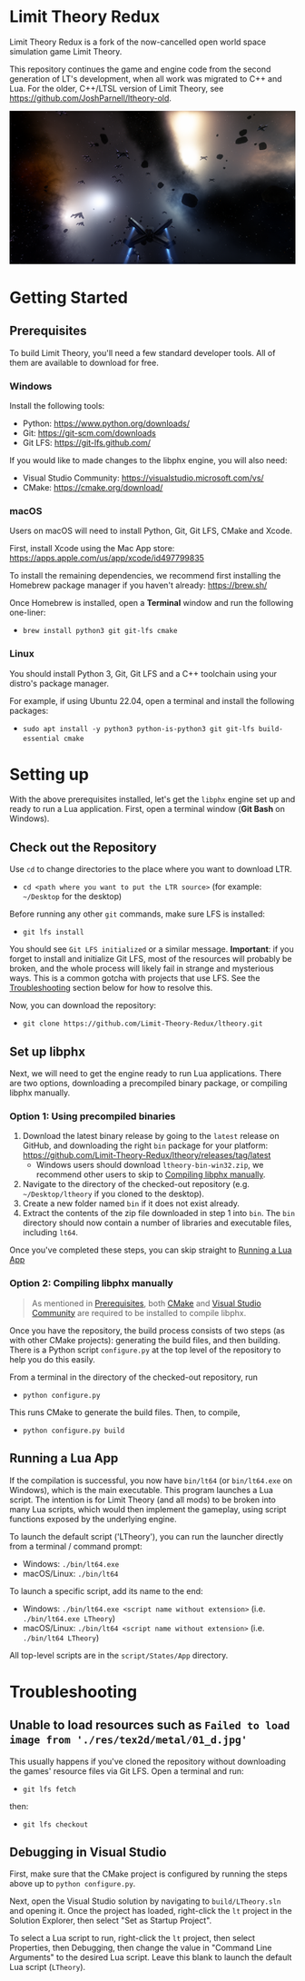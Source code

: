# Limit Theory Redux

Limit Theory Redux is a fork of the now-cancelled open world space simulation game Limit Theory.

This repository continues the game and engine code from the second generation of LT's development, when all work was migrated to C++ and Lua. For the older, C++/LTSL version of Limit Theory, see https://github.com/JoshParnell/ltheory-old.

![LT Screenshot](./res/tex2d/screenshot.png)

# Getting Started

## Prerequisites

To build Limit Theory, you'll need a few standard developer tools. All of them are available to download for free.

### Windows

Install the following tools:
- Python: https://www.python.org/downloads/
- Git: https://git-scm.com/downloads
- Git LFS: https://git-lfs.github.com/

If you would like to made changes to the libphx engine, you will also need:
- Visual Studio Community: https://visualstudio.microsoft.com/vs/
- CMake: https://cmake.org/download/

### macOS

Users on macOS will need to install Python, Git, Git LFS, CMake and Xcode.

First, install Xcode using the Mac App store: https://apps.apple.com/us/app/xcode/id497799835

To install the remaining dependencies, we recommend first installing the Homebrew package manager if you haven't already: https://brew.sh/

Once Homebrew is installed, open a **Terminal** window and run the following one-liner:

- `brew install python3 git git-lfs cmake`

### Linux

You should install Python 3, Git, Git LFS and a C++ toolchain using your distro's package manager.

For example, if using Ubuntu 22.04, open a terminal and install the following packages:

- `sudo apt install -y python3 python-is-python3 git git-lfs build-essential cmake`

# Setting up

With the above prerequisites installed, let's get the `libphx` engine set up and ready to run a Lua application. First, open a terminal window (**Git Bash** on Windows).

## Check out the Repository

Use `cd` to change directories to the place where you want to download LTR.

- `cd <path where you want to put the LTR source>` (for example: `~/Desktop` for the desktop)

Before running any other `git` commands, make sure LFS is installed:

- `git lfs install`

You should see `Git LFS initialized` or a similar message. **Important**: if you forget to install and initialize Git LFS, most of the resources will probably be broken, and the whole process will likely fail in strange and mysterious ways. This is a common gotcha with projects that use LFS. See the [Troubleshooting](#troubleshooting) section below for how to resolve this.

Now, you can download the repository:

- `git clone https://github.com/Limit-Theory-Redux/ltheory.git`

## Set up libphx

Next, we will need to get the engine ready to run Lua applications. There are two options, downloading a precompiled binary package, or compiling libphx manually.

### Option 1: Using precompiled binaries

1. Download the latest binary release by going to the `latest` release on GitHub, and downloading the right `bin` package for your platform: https://github.com/Limit-Theory-Redux/ltheory/releases/tag/latest
   * Windows users should download `ltheory-bin-win32.zip`, we recommend other users to skip to [Compiling libphx manually](#option-2--compiling-libphx-manually).
2. Navigate to the directory of the checked-out repository (e.g. `~/Desktop/ltheory` if you cloned to the desktop).
3. Create a new folder named `bin` if it does not exist already.
4. Extract the contents of the zip file downloaded in step 1 into `bin`. The `bin` directory should now contain a number of libraries and executable files, including `lt64`.

Once you've completed these steps, you can skip straight to [Running a Lua App](#running-a-lua-app)

### Option 2: Compiling libphx manually

> As mentioned in [Prerequisites](#prerequisites), both [CMake](https://cmake.org/download/) and [Visual Studio Community](https://visualstudio.microsoft.com/vs/) are required to be installed to compile libphx.

Once you have the repository, the build process consists of two steps (as with other CMake projects): generating the build files, and then building. There is a Python script `configure.py` at the top level of the repository to help you do this easily.

From a terminal in the directory of the checked-out repository, run

- `python configure.py`

This runs CMake to generate the build files. Then, to compile,

- `python configure.py build`

## Running a Lua App

If the compilation is successful, you now have `bin/lt64` (or `bin/lt64.exe` on Windows), which is the main executable. This program launches a Lua script. The intention is for Limit Theory (and all mods) to be broken into many Lua scripts, which would then implement the gameplay, using script functions exposed by the underlying engine.

To launch the default script ('LTheory'), you can run the launcher directly from a terminal / command prompt:

- Windows: `./bin/lt64.exe`
- macOS/Linux: `./bin/lt64`

To launch a specific script, add its name to the end:

- Windows: `./bin/lt64.exe <script name without extension>` (i.e. `./bin/lt64.exe LTheory`)
- macOS/Linux: `./bin/lt64 <script name without extension>` (i.e. `./bin/lt64 LTheory`)

All top-level scripts are in the `script/States/App` directory.

# Troubleshooting

## Unable to load resources such as `Failed to load image from './res/tex2d/metal/01_d.jpg'`

This usually happens if you've cloned the repository without downloading the games' resource files via Git LFS. Open a terminal and run:

- `git lfs fetch`

then:

- `git lfs checkout`

## Debugging in Visual Studio

First, make sure that the CMake project is configured by running the steps above up to `python configure.py`.

Next, open the Visual Studio solution by navigating to `build/LTheory.sln` and opening it. Once the project has loaded, right-click the `lt` project in the Solution Explorer, then select "Set as Startup Project".

To select a Lua script to run, right-click the `lt` project, then select Properties, then Debugging, then change the value in "Command Line Arguments" to the desired Lua script. Leave this blank to launch the default Lua script (`LTheory`).
